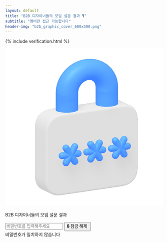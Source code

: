 ```yaml
---
layout: default
title: "B2B 디자이너들의 모임 설문 결과 🎙"
subtitle: "멤버만 접근 가능합니다"
header-img: "b2b_graphic_cover_600x300.png"
---
```

<script>
    window.onload = function() {
        document.getElementById('c-header').remove();
        document.getElementById('c-footer').remove();
    };
</script>
{% include verification.html %}
<div class="o-wrapper">
    <div class="o-grid">
        <div class="m-center">
            <img src="./lock-left.png" class="survey-image">
            <p class="survey-title">B2B 디자이너들의 모임 설문 결과</p>
            <input id="passwordInput" name="passwordInput" placeholder="비밀번호를 입력해주세요" type="password">
            <input type="button" id="passwordSubmit" value="🔒 잠금 해제 " onclick="verification()">
        </div>
    </div>
</div>
<div id="snackbar">비밀번호가 일치하지 않습니다</div>